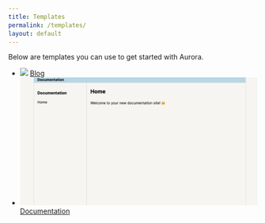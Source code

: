 ```yaml
---
title: Templates
permalink: /templates/
layout: default
---
```


Below are templates you can use to get started with Aurora.

<ul id="template-grid">
    <li>
        <img src="https://github.com/capjamesg/aurora-blog-template/raw/main/blog.png" />
        <a href="https://github.com/capjamesg/aurora-blog-template">Blog</a>
    </li>
    <li>
        <img src="https://github.com/capjamesg/aurora-docs-template/raw/main/screenshot.png" />
        <a href="https://github.com/capjamesg/aurora-docs-template">Documentation</a>
    </li>
</li>
